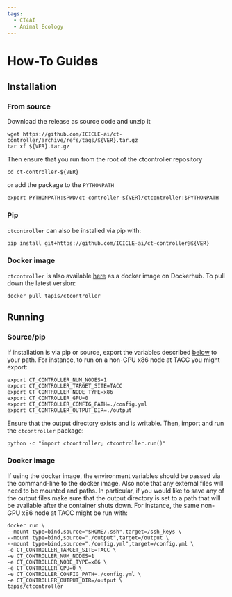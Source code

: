 ```yaml
---
tags:
  - CI4AI
  - Animal Ecology
---
```


# How-To Guides

## Installation

### From source

Download the release as source code and unzip it

```
wget https://github.com/ICICLE-ai/ct-controller/archive/refs/tags/${VER}.tar.gz
tar xf ${VER}.tar.gz
```
Then ensure that you run from the root of the ctcontroller repository

```
cd ct-controller-${VER}
```

or add the package to the `PYTHONPATH`

```
export PYTHONPATH:$PWD/ct-controller-${VER}/ctcontroller:$PYTHONPATH
```

### Pip

`ctcontroller` can also be installed via pip with:

```
pip install git+https://github.com/ICICLE-ai/ct-controller@${VER}
```


### Docker image

`ctcontroller` is also available [here](https://hub.docker.com/r/tapis/ctcontroller) as a docker image on Dockerhub. To pull down the latest version:

```
docker pull tapis/ctcontroller
```

## Running

### Source/pip

If installation is via pip or source, export the variables described [below](#control_variables) to your path. For instance, to run on a non-GPU x86 node at TACC you might export:
```
export CT_CONTROLLER_NUM_NODES=1
export CT_CONTROLLER_TARGET_SITE=TACC
export CT_CONTROLLER_NODE_TYPE=x86
export CT_CONTROLLER_GPU=0
export CT_CONTROLLER_CONFIG_PATH=./config.yml
export CT_CONTROLLER_OUTPUT_DIR=./output
```

Ensure that the output directory exists and is writable. Then, import and run the `ctcontroller` package:

```
python -c "import ctcontroller; ctcontroller.run()"
```

### Docker image

If using the docker image, the environment variables should be passed via the command-line to the docker image. Also note that any external files will need to be mounted and paths. In particular, if you would like to save any of the output files make sure that the output directory is set to a path that will be available after the container shuts down. For instance, the same non-GPU x86 node at TACC might be run with:

```
docker run \
--mount type=bind,source="$HOME/.ssh",target=/ssh_keys \
--mount type=bind,source="./output",target=/output \
--mount type=bind,source="./config.yml",target=/config.yml \
-e CT_CONTROLLER_TARGET_SITE=TACC \
-e CT_CONTROLLER_NUM_NODES=1
-e CT_CONTROLLER_NODE_TYPE=x86 \
-e CT_CONTROLLER_GPU=0 \
-e CT_CONTROLLER_CONFIG_PATH=./config.yml \
-e CT_CONTROLLER_OUTPUT_DIR=/output \
tapis/ctcontroller
```